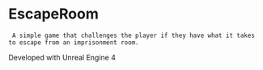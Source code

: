 # EscapeRoom
     A simple game that challenges the player if they have what it takes to escape from an imprisonment room.

Developed with Unreal Engine 4
